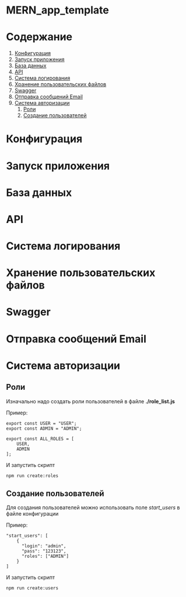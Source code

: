 # MERN_app_template

# Содержание
1. [Конфигурация](#Конфигурация)
2. [Запуск приложения](#Запуск_приложения)
3. [База данных](#База_данных)
4. [API](#API)
5. [Система логирования](#Система_логирования)
6. [Хранение пользовательских файлов](#Хранение_пользовательских_файлов)
7. [Swagger](#Swagger)
8. [Отправка сообщений Email](#Отправка_сообщений_Email)
9. [Система авторизации](#Система_авторизации)
    1. [Роли](#Роли)
    2. [Создание пользователей](#Создание_пользователей)


# Конфигурация <a name="Конфигурация"></a>
# Запуск приложения <a name="Запуск_приложения"></a>
# База данных <a name="База_данных"></a>
# API <a name="API"></a>
# Система логирования <a name="Система_логирования"></a>
# Хранение пользовательских файлов <a name="Хранение_пользовательских_файлов"></a>
# Swagger <a name="Swagger"></a>
# Отправка сообщений Email <a name="Отправка_сообщений_Email"></a>
# Система авторизации <a name="Система_авторизации"></a>
## Роли <a name="Роли"></a>

Изначально надо создать роли пользователей в файле **./role_list.js**  

Пример:
```
export const USER = "USER";
export const ADMIN = "ADMIN";

export const ALL_ROLES = [
    USER,
    ADMIN
];
```
И запустить скрипт 
```
npm run create:roles
```

## Создание пользователей <a name="Создание_пользователей"></a>

Для создания пользователей можно использовать поле *start_users* в файле конфигурации  

Пример:
```
"start_users": [
    {
      "login": "admin",
      "pass": "123123",
      "roles": ["ADMIN"]
    }
]
```
И запустить скрипт 
```
npm run create:users
```

